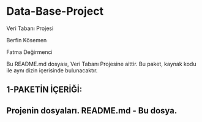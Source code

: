 # Data-Base-Project

    
Veri Tabanı Projesi

Berfin Kösemen	

Fatma Değirmenci

Bu README.md dosyası, Veri Tabanı Projesine aittir.
Bu paket, kaynak kodu ile aynı dizin içerisinde bulunacaktır.


1-PAKETİN İÇERİĞİ:
----------
Projenin dosyaları.
README.md - Bu dosya.
----------
